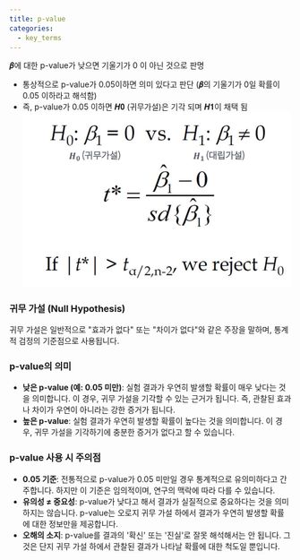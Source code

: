 ```yaml
---
title: p-value
categories:
  - key_terms
---
```


𝜷에 대한 p-value가 낮으면 기울기가 0 이 아닌 것으로 판명 
- 통상적으로 p-value가 0.05이하면 의미 있다고 판단 (𝜷의 기울기가 0일 확률이 0.05 이하라고 해석함) 
- 즉, p-value가 0.05 이하면 𝑯𝟎 (귀무가설)은 기각 되며 𝑯𝟏이 채택 됨
	![image](https://github.com/code7ssage/code7ssage.github.io/blob/master/assets/attached%20file/Pasted%20image%2020240104130127.png?raw=true)

### 귀무 가설 (Null Hypothesis)

귀무 가설은 일반적으로 "효과가 없다" 또는 "차이가 없다"와 같은 주장을 말하며, 통계적 검정의 기준점으로 사용됩니다.

### p-value의 의미

- **낮은 p-value (예: 0.05 미만)**: 실험 결과가 우연히 발생할 확률이 매우 낮다는 것을 의미합니다. 이 경우, 귀무 가설을 기각할 수 있는 근거가 됩니다. 즉, 관찰된 효과나 차이가 우연이 아니라는 강한 증거가 됩니다.
- **높은 p-value**: 실험 결과가 우연히 발생할 확률이 높다는 것을 의미합니다. 이 경우, 귀무 가설을 기각하기에 충분한 증거가 없다고 할 수 있습니다.

### p-value 사용 시 주의점

- **0.05 기준**: 전통적으로 p-value가 0.05 미만일 경우 통계적으로 유의미하다고 간주합니다. 하지만 이 기준은 임의적이며, 연구의 맥락에 따라 다를 수 있습니다.
- **유의성 ≠ 중요성**: p-value가 낮다고 해서 결과가 실질적으로 중요하다는 것을 의미하지는 않습니다. p-value는 오로지 귀무 가설 하에서 결과가 우연히 발생할 확률에 대한 정보만을 제공합니다.
- **오해의 소지**: p-value를 결과의 '확신' 또는 '진실'로 잘못 해석해서는 안 됩니다. 그것은 단지 귀무 가설 하에서 관찰된 결과가 나타날 확률에 대한 척도일 뿐입니다.